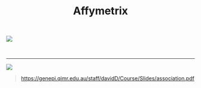 # <center>Affymetrix</center>

​         

![](F:\gwas_overview\figs\1604623794291.png)

​       

------------------------



![](F:\gwas_overview\figs\1604623631169.png)

> https://genepi.qimr.edu.au/staff/davidD/Course/Slides/association.pdf

